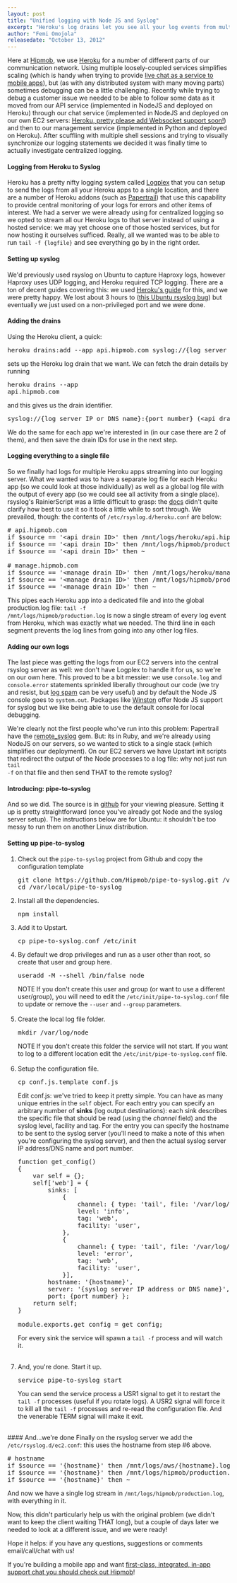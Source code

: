 ```yaml
---
layout: post
title: "Unified logging with Node JS and Syslog"
excerpt: "Heroku's log drains let you see all your log events from multiple Heroku applications in a single stream: why not extend the same love to the rest of your (non-Heroku) infrastructure? We discuss how we built and setup a Node JS server to stream log files to the same server as our Heroku logs, significantly simplifying our debugging tasks."
author: "Femi Omojola"
releasedate: "October 13, 2012"
--- 
```

Here at [Hipmob](https://www.hipmob.com "Hipmob"), we use [Heroku](http://heroku.com "Heroku") for a number of different parts of our communication network. Using multiple loosely-coupled services simplifies scaling (which is handy when trying to provide [live chat as a service to mobile apps](https://www.hipmob.com/documentation/)), but (as with any distributed system with many moving parts) sometimes debugging can be a little challenging. Recently while trying to debug a customer issue we needed to be able to follow some data as it moved from our API service (implemented in NodeJS and deployed on Heroku) through our chat service (implemented in NodeJS and deployed on our own EC2 servers: [Heroku, pretty please add Websocket support soon!](https://devcenter.heroku.com/articles/http-routing#websockets)) and then to our management service (implemented in Python and deployed on Heroku). After scuffling with multiple shell sessions and trying to visually synchronize our logging statements we decided it was finally time to actually investigate centralized logging.  

#### Logging from Heroku to Syslog
Heroku has a pretty nifty logging system called [Logplex](https://devcenter.heroku.com/articles/logging) that you can setup to send the logs from all your Heroku apps to a single location, and there are a number of Heroku addons (such as [Papertrail](https://addons.heroku.com/papertrail)) that use this capability to provide central monitoring of your logs for errors and other items of interest. We had a server we were already using for centralized logging so we opted to stream all our Heroku logs to that server instead of using a hosted service: we may yet choose one of those hosted services, but for now hosting it ourselves sufficed. Really, all we wanted was to be able to run <code>tail -f {logfile}</code> and see everything go by in the right order.

#### Setting up syslog
We'd previously used rsyslog on Ubuntu to capture Haproxy logs, however Haproxy uses UDP logging, and Heroku required TCP logging. There are a ton of decent guides covering this: we used [Heroku's guide](https://devcenter.heroku.com/articles/logging#syslog-drains) for this, and we were pretty happy. We lost about 3 hours to ([this Ubuntu rsyslog bug](https://bugs.launchpad.net/ubuntu/+source/rsyslog/+bug/789174)) but eventually we just used on a non-privileged port and we were done.

#### Adding the drains
Using the Heroku client, a quick:
<pre class="brush: bash">
heroku drains:add --app api.hipmob.com syslog://{log server IP or DNS name}:{port number}
</pre>

sets up the Heroku log drain that we want. We can fetch the drain details by running <pre class="brush: bash">heroku drains --app api.hipmob.com</pre> and this gives us the drain identifier.

<pre class="brush: text">
syslog://{log server IP or DNS name}:{port number} (&lt;api drain ID&gt;)
</pre>

We do the same for each app we're interested in (in our case there are 2 of them), and then save the drain IDs for use in the next step.

#### Logging everything to a single file
So we finally had logs for multiple Heroku apps streaming into our logging server. What we wanted was to have a separate log file for each Heroku app (so we could look at those individually) as well as a global log file with the output of every app (so we could see all activity from a single place). rsyslog's RainierScript was a little difficult to grasp: the [docs](http://www.rsyslog.com/doc/rainerscript.html) didn't quite clarify how best to use it so it took a little while to sort through. We prevailed, though: the contents of <code>/etc/rsyslog.d/heroku.conf</code> are below:

<pre class="brush:text">
# api.hipmob.com
if $source == '&lt;api drain ID&gt;' then /mnt/logs/heroku/api.hipmob.com.log
if $source == '&lt;api drain ID&gt;' then /mnt/logs/hipmob/production.log
if $source == '&lt;api drain ID&gt;' then ~

# manage.hipmob.com
if $source == '&lt;manage drain ID&gt;' then /mnt/logs/heroku/manage.hipmob.com.log
if $source == '&lt;manage drain ID&gt;' then /mnt/logs/hipmob/production.log
if $source == '&lt;manage drain ID&gt;' then ~
</pre>

This pipes each Heroku app into a dedicated file and into the global production.log file: <code>tail -f /mnt/logs/hipmob/production.log</code> is now a single stream of every log event from Heroku, which was exactly what we needed. The third line in each segment prevents the log lines from going into any other log files.

#### Adding our own logs
The last piece was getting the logs from our EC2 servers into the central rsyslog server as well: we don't have Logplex to handle it for us, so we're on our own here. This proved to be a bit messier: we use <code>console.log</code> and <code>console.error</code> statements sprinkled liberally throughout our code (we try and resist, but [log spam](http://eranki.tumblr.com/post/27076431887/scaling-lessons-learned-at-dropbox-part-1) can be very useful) and by default the Node JS console goes to <code>system.out</code>. Packages like [Winston](https://github.com/indexzero/winston-syslog) offer Node JS support for syslog but we like being able to use the default console for local debugging. 

We're clearly not the first people who've run into this problem: Papertrail have the [remote_syslog](https://github.com/papertrail/remote_syslog) gem. But: its in Ruby, and we're already using NodeJS on our servers, so we wanted to stick to a single stack (which simplifies our deployment). On our EC2 servers we have Upstart init scripts that redirect the output of the Node processes to a log file: why not just run <code>tail -f</code> on that file and then send THAT to the remote syslog?

#### Introducing: pipe-to-syslog
And so we did. The source is in [github](https://github.com/Hipmob/pipe-to-syslog) for your viewing pleasure. Setting it up is pretty straightforward (once you've already got Node and the syslog server setup). The instructions below are for Ubuntu: it shouldn't be too messy to run them on another Linux distribution.

#### Setting up pipe-to-syslog
<div>
<ol>
<li>Check out the <code>pipe-to-syslog</code> project from Github and copy the configuration template
<pre class="brush: bash">
git clone https://github.com/Hipmob/pipe-to-syslog.git /var/local/pipe-to-syslog
cd /var/local/pipe-to-syslog
</pre>
</li>
<li>Install all the dependencies.
<pre class="brush: bash">
npm install
</pre>
</li>
<li>Add it to Upstart.
<pre class="brush: bash">
cp pipe-to-syslog.conf /etc/init
</pre>
</li>
<li>By default we drop privileges and run as a user other than root, so create that user and group here.
<pre class="brush: bash">
useradd -M --shell /bin/false node
</pre>
<span class="label label-info">NOTE</span> If you don't create this user and group (or want to use a different user/group), you will need to edit the <code>/etc/init/pipe-to-syslog.conf</code> file to update or remove the <code>--user</code> and <code>--group</code> parameters.<br /><br />
</li>
<li>Create the local log file folder.
<pre class="brush: bash">
mkdir /var/log/node
</pre>
<span class="label label-info">NOTE</span> If you don't create this folder the service will not start. If you want to log to a different location edit the <code>/etc/init/pipe-to-syslog.conf</code> file.<br /><br />
</li>
<li>Setup the configuration file.
<pre class="brush: bash">
cp conf.js.template conf.js
</pre>

Edit conf.js: we've tried to keep it pretty simple. You can have as many unique entries in the <code>self</code> object. For each entry you can specify an arbitrary number of <span style="font-weight: bold">sinks</span> (log output destinations): each sink describes the specific file that should be read (using the <span style="font-style: italic">channel</span> field) and the syslog level, facility and tag. For the entry you can specify the hostname to be sent to the syslog server (you'll need to make a note of this when you're configuring the syslog server), and then the actual syslog server IP address/DNS name and port number.

<pre class="brush: js">
function get_config()
{
    var self = {};
    self['web'] = {
        sinks: [
            {
                channel: { type: 'tail', file: '/var/log/node/out.log' },
                level: 'info',
                tag: 'web',
                facility: 'user',
            },
            {
                channel: { type: 'tail', file: '/var/log/node/err.log' },
                level: 'error',
                tag: 'web',
                facility: 'user',
            }],
        hostname: '{hostname}',
        server: '{syslog server IP address or DNS name}',
        port: {port number} };
    return self;
}

module.exports.get_config = get_config;
</pre>

For every sink the service will spawn a <code>tail -f</code> process and will watch it.<br /><br />
</li>
<li>And, you're done. Start it up.
<pre class="brush: bash">
service pipe-to-syslog start
</pre>

You can send the service process a USR1 signal to get it to restart the <code>tail -f</code> processes (useful if you rotate logs). A USR2 signal will force it to kill all the <code>tail -f</code> processes and re-read the configuration file. And the venerable TERM signal will make it exit.
</li>
</ol>
</div>
<br />
#### And...we're done
Finally on the rsyslog server we add the <code>/etc/rsyslog.d/ec2.conf</code>: this uses the hostname from step #6 above.

<pre class="brush:text">
# hostname
if $source == '{hostname}' then /mnt/logs/aws/{hostname}.log
if $source == '{hostname}' then /mnt/logs/hipmob/production.log
if $source == '{hostname}' then ~
</pre>

And now we have a single log stream in <code>/mnt/logs/hipmob/production.log</code>, with everything in it.

Now, this didn't particularly help us with the original problem (we didn't want to keep the client waiting THAT long), but a couple of days later we needed to look at a different issue, and we were ready!

Hope it helps: if you have any questions, suggestions or comments email/call/chat with us!

If you're building a mobile app and want [first-class, integrated, in-app support chat you should check out Hipmob](https://www.hipmob.com/)!
